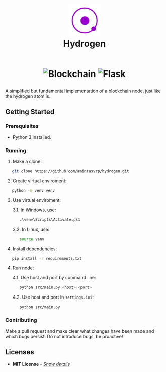 <h1 align="center">
  <img width="20%" src="./docs/logo.png" />
  <br />
  Hydrogen
  <br></br>
<p align="center">
<img alt="Blockchain" src="https://img.shields.io/badge/-Blockchain-121D33?style=for-the-badge&logo=blockchain.com&logoColor=white" />
<img alt="Flask" src="https://img.shields.io/badge/-Flask-000000?style=for-the-badge&logo=flask&logoColor=white" />
</p>
</h1>

A simplified but fundamental implementation of a blockchain node, just like the hydrogen atom is.

## Getting Started

### **Prerequisites**

- Python 3 installed.

### **Running**

1. Make a clone:

```sh
   git clone https://github.com/amintasvrp/hydrogen.git
```

2. Create virtual enviroment:

```bash
   python -m venv venv
```

3. Use virtual enviroment:

   3.1. In Windows, use:
   ```
      .\venv\Scripts\Activate.ps1
   ```
   3.2. In Linux, use:

   ```bash
      source venv
   ```

3. Install dependencies:

```bash
   pip install -r requirements.txt
```

4. Run node:

   4.1. Use host and port by command line:

   ```bash
      python src/main.py <host> <port>
   ```
   4.2. Use host and port in ```settings.ini```:

   ```bash
      python src/main.py
   ```

### **Contributing**

Make a pull request and make clear what changes have been made and which bugs persist. Do not introduce bugs, be proactive!

## Licenses

- **MIT License** - [_Show details_](./LICENSE)
